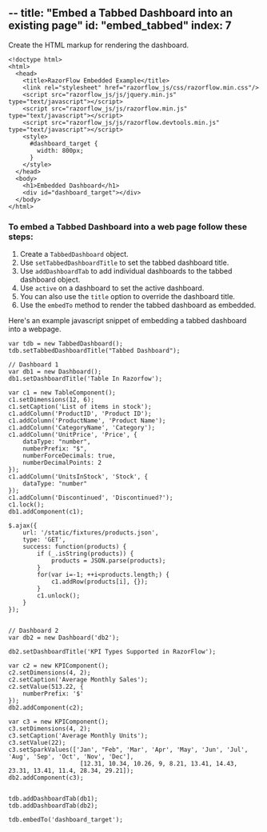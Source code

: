 --
title: "Embed a Tabbed Dashboard into an existing page"
id: "embed_tabbed"
index: 7
--


Create the HTML markup for rendering the dashboard.
~~~
<!doctype html>
<html>
  <head>
    <title>RazorFlow Embedded Example</title>
    <link rel="stylesheet" href="razorflow_js/css/razorflow.min.css"/>
    <script src="razorflow_js/js/jquery.min.js" type="text/javascript"></script>
    <script src="razorflow_js/js/razorflow.min.js" type="text/javascript"></script>
    <script src="razorflow_js/js/razorflow.devtools.min.js" type="text/javascript"></script>
    <style>
      #dashboard_target {
        width: 800px;
      }
    </style>
  </head>
  <body>
    <h1>Embedded Dashboard</h1>
    <div id="dashboard_target"></div>
  </body>
</html>
~~~

### To embed a Tabbed Dashboard into a web page follow these steps:

1. Create a `TabbedDashboard` object.
2. Use `setTabbedDashboardTitle` to set the tabbed dashboard title.
3. Use `addDashboardTab` to add individual dashboards to the tabbed dashboard object.
4. Use `active` on a dashboard to set the active dashboard.
5. You can also use the `title` option to override the dashboard title.
5. Use the `embedTo` method to render the tabbed dashboard as embedded.


Here's an example javascript snippet of embedding a tabbed dashboard into a webpage.
~~~
var tdb = new TabbedDashboard();
tdb.setTabbedDashboardTitle("Tabbed Dashboard");

// Dashboard 1 
var db1 = new Dashboard();
db1.setDashboardTitle('Table In Razorfow');

var c1 = new TableComponent();
c1.setDimensions(12, 6);
c1.setCaption('List of items in stock');
c1.addColumn('ProductID', 'Product ID');
c1.addColumn('ProductName', 'Product Name');
c1.addColumn('CategoryName', 'Category');
c1.addColumn('UnitPrice', 'Price', {
    dataType: "number",
    numberPrefix: "$",
    numberForceDecimals: true,
    numberDecimalPoints: 2
});
c1.addColumn('UnitsInStock', 'Stock', {
    dataType: "number"
});
c1.addColumn('Discontinued', 'Discontinued?');
c1.lock();
db1.addComponent(c1);

$.ajax({
    url: '/static/fixtures/products.json',
    type: 'GET',
    success: function(products) {
        if (_.isString(products)) {
            products = JSON.parse(products);
        }
        for(var i=-1; ++i<products.length;) {
            c1.addRow(products[i], {});
        }
        c1.unlock();
    }
});


// Dashboard 2
var db2 = new Dashboard('db2');

db2.setDashboardTitle('KPI Types Supported in RazorFlow');

var c2 = new KPIComponent();
c2.setDimensions(4, 2);
c2.setCaption('Average Monthly Sales');
c2.setValue(513.22, {
    numberPrefix: '$'
});
db2.addComponent(c2);

var c3 = new KPIComponent();
c3.setDimensions(4, 2);
c3.setCaption('Average Monthly Units');
c3.setValue(22);
c3.setSparkValues(['Jan', "Feb", 'Mar', 'Apr', 'May', 'Jun', 'Jul', 'Aug', 'Sep', 'Oct', 'Nov', 'Dec'], 
                    [12.31, 10.34, 10.26, 9, 8.21, 13.41, 14.43, 23.31, 13.41, 11.4, 28.34, 29.21]);
db2.addComponent(c3);


tdb.addDashboardTab(db1);
tdb.addDashboardTab(db2);

tdb.embedTo('dashboard_target');
~~~

